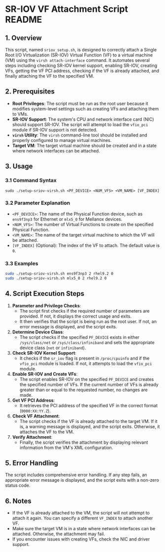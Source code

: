 # SR-IOV VF Attachment Script README

## 1. Overview
This script, named `sriov_setup.sh`, is designed to correctly attach a Single Root I/O Virtualization (SR-IOV) Virtual Function (VF) to a virtual machine (VM) using the `virsh attach-interface` command. It automates several steps including checking SR-IOV kernel support, enabling SR-IOV, creating VFs, getting the VF PCI address, checking if the VF is already attached, and finally attaching the VF to the specified VM.

## 2. Prerequisites
- **Root Privileges**: The script must be run as the root user because it modifies system-level settings such as creating VFs and attaching them to VMs.
- **SR-IOV Support**: The system's CPU and network interface card (NIC) should support SR-IOV. The script will attempt to load the `vfio_pci` module if SR-IOV support is not detected.
- **`virsh` Utility**: The `virsh` command-line tool should be installed and properly configured to manage virtual machines.
- **Target VM**: The target virtual machine should be created and in a state where network interfaces can be attached.

## 3. Usage

### 3.1 Command Syntax
```
sudo ./setup-sriov-virsh.sh <PF_DEVICE> <NUM_VFS> <VM_NAME> [VF_INDEX]
```

### 3.2 Parameter Explanation
- `<PF_DEVICE>`: The name of the Physical Function device, such as `ens9f3np3` for Ethernet or `mlx5_0` for Mellanox devices.
- `<NUM_VFS>`: The number of Virtual Functions to create on the specified Physical Function.
- `<VM_NAME>`: The name of the target virtual machine to which the VF will be attached.
- `[VF_INDEX]` (Optional): The index of the VF to attach. The default value is `0`.

### 3.3 Examples
```bash
sudo ./setup-sriov-virsh.sh ens9f3np3 2 rhel9.2 0
sudo ./setup-sriov-virsh.sh mlx5_0 2 rhel9.2 0
```

## 4. Script Execution Steps
1. **Parameter and Privilege Checks**:
    - The script first checks if the required number of parameters are provided. If not, it displays the correct usage and exits.
    - It then verifies that the script is being run as the root user. If not, an error message is displayed, and the script exits.
2. **Determine Device Class**:
    - The script checks if the specified `PF_DEVICE` exists in either `/sys/class/net` or `/sys/class/infiniband` and sets the appropriate device class (`net` or `infiniband`).
3. **Check SR-IOV Kernel Support**:
    - It checks if the `sr_iov` flag is present in `/proc/cpuinfo` and if the `vfio_pci` module is loaded. If not, it attempts to load the `vfio_pci` module.
4. **Enable SR-IOV and Create VFs**:
    - The script enables SR-IOV on the specified `PF_DEVICE` and creates the specified number of VFs. If the current number of VFs is already greater than or equal to the requested number, no changes are made.
5. **Get VF PCI Address**:
    - It retrieves the PCI address of the specified VF in the correct format (`0000:XX:YY.Z`).
6. **Check VF Attachment**:
    - The script checks if the VF is already attached to the target VM. If it is, a warning message is displayed, and the script exits. Otherwise, it attaches the VF to the VM.
7. **Verify Attachment**:
    - Finally, the script verifies the attachment by displaying relevant information from the VM's XML configuration.

## 5. Error Handling
The script includes comprehensive error handling. If any step fails, an appropriate error message is displayed, and the script exits with a non-zero status code.

## 6. Notes
- If the VF is already attached to the VM, the script will not attempt to attach it again. You can specify a different `VF_INDEX` to attach another VF.
- Make sure the target VM is in a state where network interfaces can be attached. Otherwise, the attachment may fail.
- If you encounter issues with creating VFs, check the NIC and driver support.